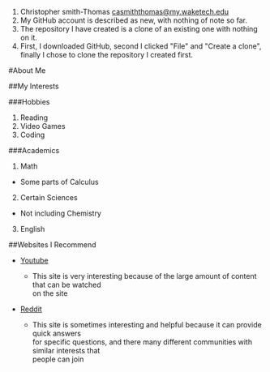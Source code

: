 1. Christopher smith-Thomas casmiththomas@my.waketech.edu
2. My GitHub account is described as new, with nothing of note so far.
3. The repository I have created is a clone of an existing one with nothing on it.
4. First, I downloaded GitHub, second I clicked "File" and "Create a clone", finally I chose to clone the repository I created first.


#About Me

##My Interests

###Hobbies  
1. Reading   
2. Video Games   
3. Coding

###Academics  
1. Math  
  * Some parts of Calculus
2. Certain Sciences  
  * Not including Chemistry
3. English
 
##Websites I Recommend  

* [Youtube](www.youtube.com)   
  * This site is very interesting because of the large amount of content that can be watched  
on the site  
 
* [Reddit](www.reddit.com)  
  * This site is sometimes interesting and helpful because it can provide quick answers    
for specific questions, and there many different communities with similar interests that  
people can join